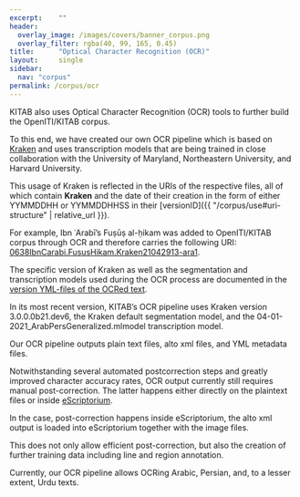 ```yaml
---
excerpt:	""
header:
  overlay_image: /images/covers/banner_corpus.png
  overlay_filter: rgba(40, 99, 165, 0.45)
title:		"Optical Character Recognition (OCR)"
layout:		single
sidebar:
  nav: "corpus"
permalink: /corpus/ocr
---
```


KITAB also uses Optical Character Recognition (OCR) tools to further build the OpenITI/KITAB corpus.

To this end, we have created our own OCR pipeline which is based on [Kraken](http://kraken.re/) and uses transcription models that are being trained in close collaboration with the University of Maryland, Northeastern University, and Harvard University.

This usage of Kraken is reflected in the URIs of the respective files, all of which contain **Kraken** and the date of their creation in the form of either YYMMDDHH or YYMMDDHHSS in their [versionID]({{ "/corpus/use#uri-structure" | relative_url }}). 

For example, Ibn ʿArabī’s Fuṣūṣ al-ḥikam was added to OpenITI/KITAB corpus through OCR and therefore carries the following URI: [0638IbnCarabi.FususHikam.Kraken21042913-ara1](https://github.com/OpenITI/0650AH/blob/master/data/0638IbnCarabi/0638IbnCarabi.FususHikam/0638IbnCarabi.FususHikam.Kraken21042913-ara1.completed).

The specific version of Kraken as well as the segmentation and transcription models used during the OCR process are documented in the [version YML-files of the OCRed text](https://github.com/OpenITI/0650AH/blob/master/data/0638IbnCarabi/0638IbnCarabi.FususHikam/0638IbnCarabi.FususHikam.Kraken21042913-ara1.yml).

In its most recent version, KITAB’s OCR pipeline uses Kraken version 3.0.0.0b21.dev6, the Kraken default segmentation model, and the 04-01-2021_ArabPersGeneralized.mlmodel transcription model.

Our OCR pipeline outputs plain text files, alto xml files, and YML metadata files. 
 
Notwithstanding several automated postcorrection steps and greatly improved character accuracy rates, OCR output currently still requires manual post-correction. The latter happens either directly on the plaintext files or inside [eScriptorium](https://escripta.hypotheses.org/escriptorium-video-gallery). 

In the case, post-correction happens inside eScriptorium, the alto xml output is loaded into eScriptorium together with the image files. 

This does not only allow efficient post-correction, but also the creation of further training data including line and region annotation.

Currently, our OCR pipeline allows OCRing Arabic, Persian, and, to a lesser extent, Urdu texts. 

